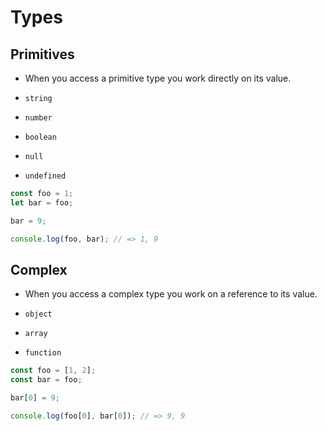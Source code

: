 # Types

## Primitives

- When you access a primitive type you work directly on its value.

- `string`

- `number`

- `boolean`

- `null`

- `undefined`

```typescript
const foo = 1;
let bar = foo;

bar = 9;

console.log(foo, bar); // => 1, 9
```

## Complex

- When you access a complex type you work on a reference to its value.

- `object`

- `array`

- `function`

```typescript
const foo = [1, 2];
const bar = foo;

bar[0] = 9;

console.log(foo[0], bar[0]); // => 9, 9
```
